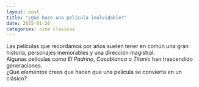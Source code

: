 ```yaml
---
layout: post
title: "¿Qué hace una película inolvidable?"
date: 2025-01-26
categories: cine clasicos
---
```


Las películas que recordamos por años suelen tener en común una gran historia, personajes memorables y una dirección magistral.  
Algunas películas como *El Padrino*, *Casablanca* o *Titanic* han trascendido generaciones.  
¿Qué elementos crees que hacen que una película se convierta en un clásico?  
